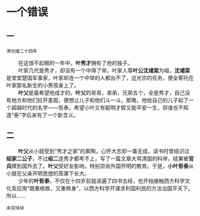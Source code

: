 
# 一个错误

## 一
    清光绪二十四年
&emsp;&nbsp;&emsp;在这很不起眼的一年中，**叶秀才**拥有了他的独子。    
&nbsp;&emsp;&emsp;叶家几代是秀才，却没有一个中得了举。叶家人尊**叶公沈诸梁**为祖，**沈诸梁**是堂堂楚国军事家，叶家却连一个中举的人都出不了，这光宗的任务，便全寄托在叶家那名新生的小男孩身上了。    
&nbsp;&emsp;&emsp;**叶父**是最希望他成才的，**叶父**的哥哥，弟弟，兄弟五个，全是秀才，自己没有地方和他们拉开差距，便想让儿子和他们斗一斗。那晚，他给自己的儿子起了一个超越时代的名字——哲泰，希望小叶又有聪明才智又能平安一生，但谁也不知道“泰”字后来有了一个新含义。


## 二
&nbsp;&emsp;&emsp;**叶父**从小就受到“秀才之家”的熏陶，心怀大志却一事无成，读书时曾结识过**绍家二公子**，不过**绍二**连秀才都考不上，写了一篇文章大骂清国的科举，结果被**官兵**撵到国外去了。**叶父**受好友影响，特别崇尚外国开明的教育。于是，**小叶哲泰**从小就在父亲开明思想的笼罩下长大。    
&nbsp;&emsp;&emsp;少年的**叶哲泰**，不仅在十四岁前就读遍了四书五经，也开始接触西方科学文化及应用“既重格致，又重修身”，以西方科学开谋求利国利民的方法治国平天下。所以......

`未完待续 `
